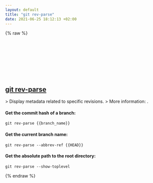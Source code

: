 ```yaml
---
layout: default
title: "git rev-parse"
date: 2021-06-25 18:12:13 +02:00
---
```

{% raw %}
<h2 id="git-rev-parse">
  <a href="/en/common/git-rev-parse.html">git rev-parse</a> <a href="#git-rev-parse"><svg class="icon">
    <use href="/assets/images/unicode_sprite.svg#link" />
  </svg></a>
</h2>
> Display metadata related to specific revisions.
> More information: <https://git-scm.com/docs/git-rev-parse>.

#### Get the commit hash of a branch:
```shell
git rev-parse {{branch_name}}
```
#### Get the current branch name:
```shell
git rev-parse --abbrev-ref {{HEAD}}
```
#### Get the absolute path to the root directory:
```shell
git rev-parse --show-toplevel
```
{% endraw %}